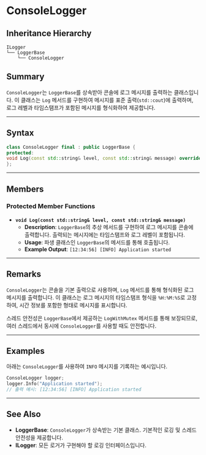 # ConsoleLogger

## Inheritance Hierarchy
```
ILogger
└── LoggerBase
    └── ConsoleLogger
```

## Summary

`ConsoleLogger`는 `LoggerBase`를 상속받아 콘솔에 로그 메시지를 출력하는 클래스입니다. 이 클래스는 `Log` 메서드를 구현하여 메시지를 표준 출력(`std::cout`)에 출력하며, 로그
레벨과 타임스탬프가 포함된 메시지를 형식화하여 제공합니다.

---

## Syntax

```cpp
class ConsoleLogger final : public LoggerBase {
protected:
void Log(const std::string& level, const std::string& message) override;
};
```

---

## Members

### Protected Member Functions

- **`void Log(const std::string& level, const std::string& message)`**
    - **Description**: `LoggerBase`의 추상 메서드를 구현하여 로그 메시지를 콘솔에 출력합니다. 출력되는 메시지에는 타임스탬프와 로그 레벨이 포함됩니다.
    - **Usage**: 파생 클래스인 `LoggerBase`의 메서드를 통해 호출됩니다.
    - **Example Output**: `[12:34:56] [INFO] Application started`

---

## Remarks

`ConsoleLogger`는 콘솔을 기본 출력으로 사용하며, `Log` 메서드를 통해 형식화된 로그 메시지를 출력합니다. 이 클래스는 로그 메시지의 타임스탬프 형식을 `%H:%M:%S`로 고정하여, 시간 정보를
포함한 형태로 메시지를 표시합니다.

스레드 안전성은 `LoggerBase`에서 제공하는 `LogWithMutex` 메서드를 통해 보장되므로, 여러 스레드에서 동시에 `ConsoleLogger`를 사용할 때도 안전합니다.

---

## Examples

아래는 `ConsoleLogger`를 사용하여 `INFO` 메시지를 기록하는 예시입니다.

```cpp
ConsoleLogger logger;
logger.Info("Application started");
// 출력 예시: [12:34:56] [INFO] Application started
```

---

## See Also

- **LoggerBase**: `ConsoleLogger`가 상속받는 기본 클래스. 기본적인 로깅 및 스레드 안전성을 제공합니다.
- **ILogger**: 모든 로거가 구현해야 할 로깅 인터페이스입니다.
